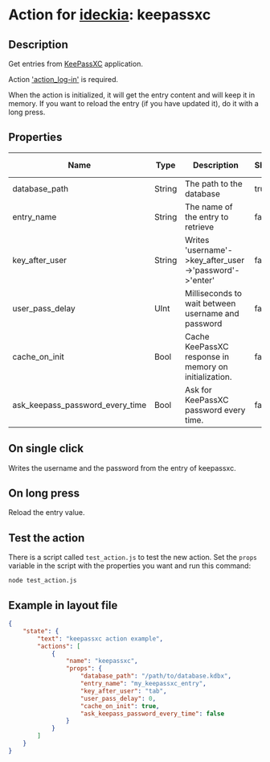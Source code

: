 # Action for [ideckia](https://ideckia.github.io/): keepassxc

## Description

Get entries from [KeePassXC](https://keepassxc.org/) application.

Action ['action_log-in'](http://github.com/ideckia/action_log-in) is required.

When the action is initialized, it will get the entry content and will keep it in memory. If you want to reload the entry (if you have updated it), do it with a long press.

## Properties

| Name | Type | Description | Shared | Default | Possible values |
| ----- |----- | ----- | ----- | ----- | ----- |
| database_path | String | The path to the database | true | null | null |
| entry_name | String | The name of the entry to retrieve | false | null | null |
| key_after_user | String | Writes 'username'->key_after_user->'password'->'enter' | false | 'tab' | [tab,enter] |
| user_pass_delay | UInt | Milliseconds to wait between username and password | false | 0 | null |
| cache_on_init | Bool | Cache KeePassXC response in memory on initialization. | false | true | null |
| ask_keepass_password_every_time | Bool | Ask for KeePassXC password every time. | false | false | null |

## On single click

Writes the username and the password from the entry of keepassxc.

## On long press

Reload the entry value.

## Test the action

There is a script called `test_action.js` to test the new action. Set the `props` variable in the script with the properties you want and run this command:

```
node test_action.js
```

## Example in layout file

```json
{
    "state": {
        "text": "keepassxc action example",
        "actions": [
            {
                "name": "keepassxc",
                "props": {
                    "database_path": "/path/to/database.kdbx",
                    "entry_name": "my_keepassxc_entry",
                    "key_after_user": "tab",
                    "user_pass_delay": 0,
                    "cache_on_init": true,
                    "ask_keepass_password_every_time": false
                }
            }
        ]
    }
}
```